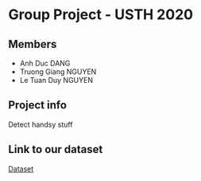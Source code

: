 # Group Project - USTH 2020

## Members
- Anh Duc DANG
- Truong Giang NGUYEN
- Le Tuan Duy NGUYEN

## Project info
Detect handsy stuff

## Link to our dataset
[Dataset](https://drive.google.com/drive/folders/11lSyZEo2sNPjNKGW18yeRjSAGRBv6VGf?usp=sharing)